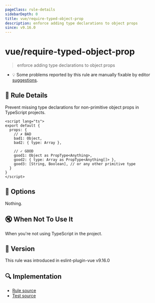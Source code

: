 ```yaml
---
pageClass: rule-details
sidebarDepth: 0
title: vue/require-typed-object-prop
description: enforce adding type declarations to object props
since: v9.16.0
---
```

# vue/require-typed-object-prop

> enforce adding type declarations to object props

- :bulb: Some problems reported by this rule are manually fixable by editor [suggestions](https://eslint.org/docs/developer-guide/working-with-rules#providing-suggestions).

## :book: Rule Details

Prevent missing type declarations for non-primitive object props in TypeScript projects.

<eslint-code-block :rules="{'vue/require-typed-object-prop': ['error']}">

```vue
<script lang="ts">
export default {
  props: {
    // ✗ BAD
    bad1: Object,
    bad2: { type: Array },
      
    // ✓ GOOD
    good1: Object as PropType<Anything>,
    good2: { type: Array as PropType<Anything[]> },
    good3: [String, Boolean], // or any other primitive type
  }
}
</script>
```

</eslint-code-block>

## :wrench: Options

Nothing.

## :mute: When Not To Use It

When you're not using TypeScript in the project.

## :rocket: Version

This rule was introduced in eslint-plugin-vue v9.16.0

## :mag: Implementation

- [Rule source](https://github.com/vuejs/eslint-plugin-vue/blob/master/lib/rules/require-typed-object-prop.js)
- [Test source](https://github.com/vuejs/eslint-plugin-vue/blob/master/tests/lib/rules/require-typed-object-prop.js)
